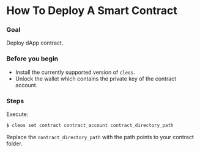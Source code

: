 # How To Deploy A Smart Contract

### Goal
Deploy dApp contract.

### Before you begin
  * Install the currently supported version of `cleos`.
  * Unlock the wallet which contains the private key of the contract account.

### Steps
Execute:
```sh
$ cleos set contract contract_account contract_directory_path
```
Replace the `contract_directory_path` with the path points to your contract folder.